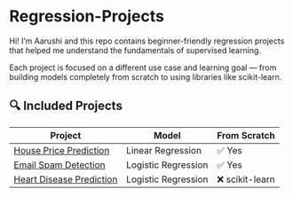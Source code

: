 # Regression-Projects

Hi! I’m Aarushi and this repo contains beginner-friendly regression projects that helped me understand the fundamentals of supervised learning.

Each project is focused on a different use case and learning goal — from building models completely from scratch to using libraries like scikit-learn.

## 🔍 Included Projects

| Project | Model | From Scratch |
|--------|--------|---------------|
| [House Price Prediction](https://github.com/aarushitandon0/Regression-Projects/tree/main/1.%20House%20Price%20Predictor) | Linear Regression | ✅ Yes |
| [Email Spam Detection](https://github.com/aarushitandon0/Regression-Projects/tree/main/2.%20Email%20Spam%20Classifier) | Logistic Regression | ✅ Yes |
| [Heart Disease Prediction](https://github.com/aarushitandon0/Regression-Projects/tree/main/3.%20Heart%20Disease%20Predictor) | Logistic Regression | ❌ scikit-learn | 

